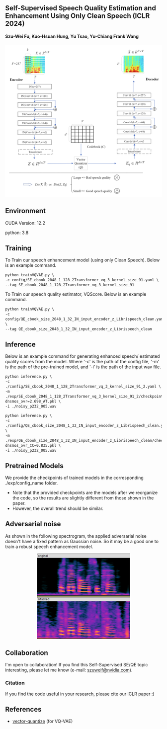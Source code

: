 ## Self-Supervised Speech Quality Estimation and Enhancement Using Only Clean Speech (ICLR 2024)
#### Szu-Wei Fu, Kuo-Hsuan Hung, Yu Tsao, Yu-Chiang Frank Wang

<center><img src="https://github.com/JasonSWFu/VQscore/blob/main/VQScore.png" width="600"></center>

## Environment
CUDA Version: 12.2

python: 3.8

## Training
To Train our speech enhancement model (using only Clean Speech). Below is an example command.
```shell
python trainVQVAE.py \
-c config/SE_cbook_2048_1_128_2Transformer_vq_3_kernel_size_91.yaml \
--tag SE_cbook_2048_1_128_2Transformer_vq_3_kernel_size_91
```
To Train our speech quality estimator, VQScore. Below is an example command.
```shell
python trainVQVAE.py \
-c config/QE_cbook_size_2048_1_32_IN_input_encoder_z_Librispeech_clean.yaml \
--tag QE_cbook_size_2048_1_32_IN_input_encoder_z_Librispeech_clean
```

## Inference
Below is an example command for generating enhanced speech/ estimated quality scores from the model.
Where '-c' is the path of the config file, '-m' is the path of the pre-trained model, and '-i' is the path of the input wav file.

```shell
python inference.py \
-c ./config/SE_cbook_2048_1_128_2Transformer_vq_3_kernel_size_91_2.yaml \
-m ./exp/SE_cbook_2048_1_128_2Transformer_vq_3_kernel_size_91_2/checkpoint-dnsmos_ovr=2.698_AT.pkl \
-i ./noisy_p232_005.wav
```
```shell
python inference.py \
-c ./config/QE_cbook_size_2048_1_32_IN_input_encoder_z_Librispeech_clean.yaml \
-m ./exp/QE_cbook_size_2048_1_32_IN_input_encoder_z_Librispeech_clean/checkpoint-dnsmos_ovr_CC=0.835.pkl \
-i ./noisy_p232_005.wav
```



## Pretrained Models
We provide the checkpoints of trained models in the corresponding ./exp/config_name folder.

* Note that the provided checkpoints are the models after we reorganize the code, so the results are slightly different from those shown in the paper.
* However, the overall trend should be similar.

## Adversarial noise
As shown in the following spectrogram, the applied adversarial noise doesn't have a fixed pattern as Gaussian noise. So it may be a good one to train a robust speech enhancement model. 
<center><img src="https://github.com/JasonSWFu/VQscore/blob/main/adv_wav.png" width="300"></center>

## Collaboration
I'm open to collaboration! If you find this Self-Supervised SE/QE topic interesting, please let me know (e-mail: szuweif@nvidia.com). 

### Citation
If you find the code useful in your research, please cite our ICLR paper :)
    
## References
* [vector-quantize](https://github.com/lucidrains/vector-quantize-pytorch) (for VQ-VAE)
